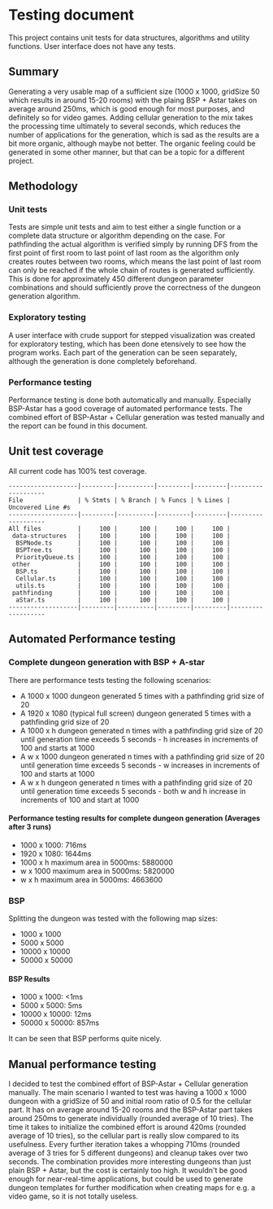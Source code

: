 # Testing document

This project contains unit tests for data structures, algorithms and utility functions. User interface does not have any tests.

## Summary

Generating a very usable map of a sufficient size (1000 x 1000, gridSize 50 which results in around 15-20 rooms) with the plaing BSP + Astar takes on average around 250ms, which is good enough for most purposes, and definitely so for video games. Adding cellular generation to the mix takes the processing time ultimately to several seconds, which reduces the number of applications for the generation, which is sad as the results are a bit more organic, although maybe not better. The organic feeling could be generated in some other manner, but that can be a topic for a different project.

## Methodology

### Unit tests

Tests are simple unit tests and aim to test either a single function or a complete data structure or algorithm depending on the case. For pathfinding the actual algorithm is verified simply by running DFS from the first point of first room to last point of last room as the algorithm only creates routes between two rooms, which means the last point of last room can only be reached if the whole chain of routes is generated sufficiently. This is done for approximately 450 different dungeon parameter combinations and should sufficiently prove the correctness of the dungeon generation algorithm.

### Exploratory testing

A user interface with crude support for stepped visualization was created for exploratory testing, which has been done etensively to see how the program works. Each part of the generation can be seen separately, although the generation is done completely beforehand.

### Performance testing

Performance testing is done both automatically and manually. Especially BSP-Astar has a good coverage of automated performance tests. The combined effort of BSP-Astar + Cellular generation was tested manually and the report can be found in this document.

## Unit test coverage

All current code has 100% test coverage.

```
-------------------|---------|----------|---------|---------|-------------------
File               | % Stmts | % Branch | % Funcs | % Lines | Uncovered Line #s
-------------------|---------|----------|---------|---------|-------------------
All files          |     100 |      100 |     100 |     100 |
 data-structures   |     100 |      100 |     100 |     100 |
  BSPNode.ts       |     100 |      100 |     100 |     100 |
  BSPTree.ts       |     100 |      100 |     100 |     100 |
  PriorityQueue.ts |     100 |      100 |     100 |     100 |
 other             |     100 |      100 |     100 |     100 |
  BSP.ts           |     100 |      100 |     100 |     100 |
  Cellular.ts      |     100 |      100 |     100 |     100 |
  utils.ts         |     100 |      100 |     100 |     100 |
 pathfinding       |     100 |      100 |     100 |     100 |
  aStar.ts         |     100 |      100 |     100 |     100 |
-------------------|---------|----------|---------|---------|-------------------
```

## Automated Performance testing

### Complete dungeon generation with BSP + A-star

There are performance tests testing the following scenarios:

- A 1000 x 1000 dungeon generated 5 times with a pathfinding grid size of 20
- A 1920 x 1080 (typical full screen) dungeon generated 5 times with a pathfinding grid size of 20
- A 1000 x h dungeon generated n times with a pathfinding grid size of 20 until generation time exceeds 5 seconds - h increases in increments of 100 and starts at 1000
- A w x 1000 dungeon generated n times with a pathfinding grid size of 20 until generation time exceeds 5 seconds - w increases in increments of 100 and starts at 1000
- A w x h dungeon generated n times with a pathfinding grid size of 20 until generation time exceeds 5 seconds - both w and h increase in increments of 100 and start at 1000

#### Performance testing results for complete dungeon generation (Averages after 3 runs)

- 1000 x 1000: 716ms
- 1920 x 1080: 1644ms
- 1000 x h maximum area in 5000ms: 5880000
- w x 1000 maximum area in 5000ms: 5820000
- w x h maximum area in 5000ms: 4663600

### BSP

Splitting the dungeon was tested with the following map sizes:

- 1000 x 1000
- 5000 x 5000
- 10000 x 10000
- 50000 x 50000

#### BSP Results

- 1000 x 1000: <1ms
- 5000 x 5000: 5ms
- 10000 x 10000: 12ms
- 50000 x 50000: 857ms

It can be seen that BSP performs quite nicely.

## Manual performance testing

I decided to test the combined effort of BSP-Astar + Cellular generation manually.
The main scenario I wanted to test was having a 1000 x 1000 dungeon with a gridSize of 50 and initial room ratio of 0.5 for the cellular part. It has on average around 15-20 rooms and the BSP-Astar part takes around 250ms to generate individually (rounded average of 10 tries). The time it takes to initialize the combined effort is around 420ms (rounded average of 10 tries), so the cellular part is really slow compared to its usefulness. Every further iteration takes a whopping 710ms (rounded average of 3 tries for 5 different dungeons) and cleanup takes over two seconds. The combination provides more interesting dungeons than just plain BSP + Astar, but the cost is certainly too high. It wouldn't be good enough for near-real-time applications, but could be used to generate dungeon templates for further modification when creating maps for e.g. a video game, so it is not totally useless.
